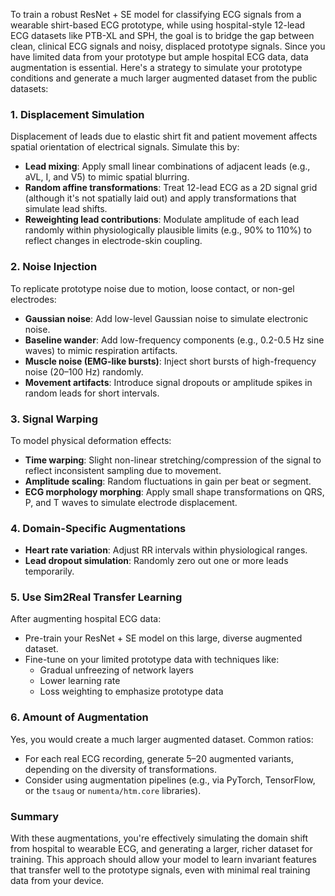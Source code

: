 To train a robust ResNet + SE model for classifying ECG signals from a wearable shirt-based ECG prototype, while using hospital-style 12-lead ECG datasets like PTB-XL and SPH, the goal is to bridge the gap between clean, clinical ECG signals and noisy, displaced prototype signals. Since you have limited data from your prototype but ample hospital ECG data, data augmentation is essential. Here's a strategy to simulate your prototype conditions and generate a much larger augmented dataset from the public datasets:

### 1. **Displacement Simulation**
Displacement of leads due to elastic shirt fit and patient movement affects spatial orientation of electrical signals. Simulate this by:
- **Lead mixing**: Apply small linear combinations of adjacent leads (e.g., aVL, I, and V5) to mimic spatial blurring.
- **Random affine transformations**: Treat 12-lead ECG as a 2D signal grid (although it's not spatially laid out) and apply transformations that simulate lead shifts.
- **Reweighting lead contributions**: Modulate amplitude of each lead randomly within physiologically plausible limits (e.g., 90% to 110%) to reflect changes in electrode-skin coupling.

### 2. **Noise Injection**
To replicate prototype noise due to motion, loose contact, or non-gel electrodes:
- **Gaussian noise**: Add low-level Gaussian noise to simulate electronic noise.
- **Baseline wander**: Add low-frequency components (e.g., 0.2-0.5 Hz sine waves) to mimic respiration artifacts.
- **Muscle noise (EMG-like bursts)**: Inject short bursts of high-frequency noise (20–100 Hz) randomly.
- **Movement artifacts**: Introduce signal dropouts or amplitude spikes in random leads for short intervals.

### 3. **Signal Warping**
To model physical deformation effects:
- **Time warping**: Slight non-linear stretching/compression of the signal to reflect inconsistent sampling due to movement.
- **Amplitude scaling**: Random fluctuations in gain per beat or segment.
- **ECG morphology morphing**: Apply small shape transformations on QRS, P, and T waves to simulate electrode displacement.

### 4. **Domain-Specific Augmentations**
- **Heart rate variation**: Adjust RR intervals within physiological ranges.
- **Lead dropout simulation**: Randomly zero out one or more leads temporarily.

### 5. **Use Sim2Real Transfer Learning**
After augmenting hospital ECG data:
- Pre-train your ResNet + SE model on this large, diverse augmented dataset.
- Fine-tune on your limited prototype data with techniques like:
  - Gradual unfreezing of network layers
  - Lower learning rate
  - Loss weighting to emphasize prototype data

### 6. **Amount of Augmentation**
Yes, you would create a much larger augmented dataset. Common ratios:
- For each real ECG recording, generate 5–20 augmented variants, depending on the diversity of transformations.
- Consider using augmentation pipelines (e.g., via PyTorch, TensorFlow, or the `tsaug` or `numenta/htm.core` libraries).

### Summary
With these augmentations, you're effectively simulating the domain shift from hospital to wearable ECG, and generating a larger, richer dataset for training. This approach should allow your model to learn invariant features that transfer well to the prototype signals, even with minimal real training data from your device.

